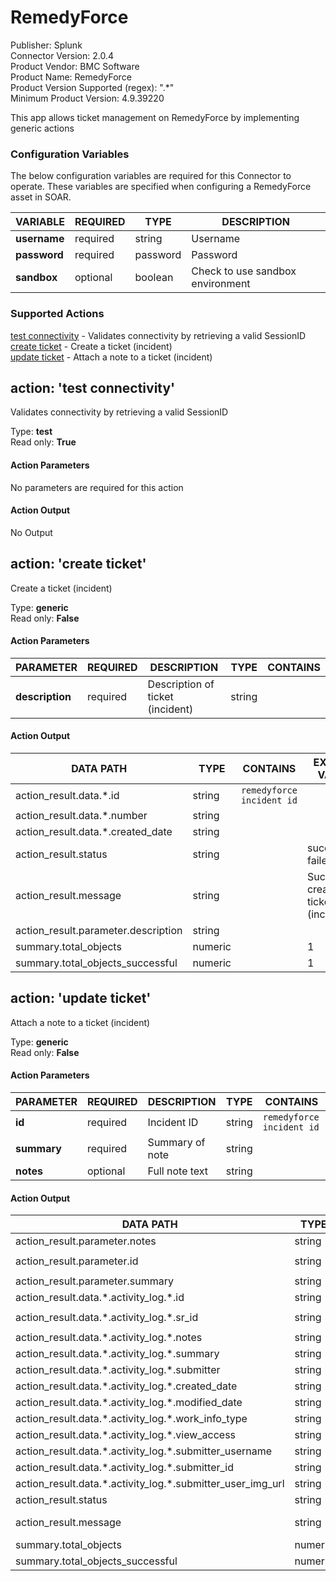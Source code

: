 [comment]: # "Auto-generated SOAR connector documentation"
# RemedyForce

Publisher: Splunk  
Connector Version: 2.0.4  
Product Vendor: BMC Software  
Product Name: RemedyForce  
Product Version Supported (regex): ".\*"  
Minimum Product Version: 4.9.39220  

This app allows ticket management on RemedyForce by implementing generic actions

### Configuration Variables
The below configuration variables are required for this Connector to operate.  These variables are specified when configuring a RemedyForce asset in SOAR.

VARIABLE | REQUIRED | TYPE | DESCRIPTION
-------- | -------- | ---- | -----------
**username** |  required  | string | Username
**password** |  required  | password | Password
**sandbox** |  optional  | boolean | Check to use sandbox environment

### Supported Actions  
[test connectivity](#action-test-connectivity) - Validates connectivity by retrieving a valid SessionID  
[create ticket](#action-create-ticket) - Create a ticket (incident)  
[update ticket](#action-update-ticket) - Attach a note to a ticket (incident)  

## action: 'test connectivity'
Validates connectivity by retrieving a valid SessionID

Type: **test**  
Read only: **True**

#### Action Parameters
No parameters are required for this action

#### Action Output
No Output  

## action: 'create ticket'
Create a ticket (incident)

Type: **generic**  
Read only: **False**

#### Action Parameters
PARAMETER | REQUIRED | DESCRIPTION | TYPE | CONTAINS
--------- | -------- | ----------- | ---- | --------
**description** |  required  | Description of ticket (incident) | string | 

#### Action Output
DATA PATH | TYPE | CONTAINS | EXAMPLE VALUES
--------- | ---- | -------- | --------------
action_result.data.\*.id | string |  `remedyforce incident id`  |  
action_result.data.\*.number | string |  |  
action_result.data.\*.created_date | string |  |  
action_result.status | string |  |   success  failed 
action_result.message | string |  |   Successfully created ticket (incident) 
action_result.parameter.description | string |  |  
summary.total_objects | numeric |  |   1 
summary.total_objects_successful | numeric |  |   1   

## action: 'update ticket'
Attach a note to a ticket (incident)

Type: **generic**  
Read only: **False**

#### Action Parameters
PARAMETER | REQUIRED | DESCRIPTION | TYPE | CONTAINS
--------- | -------- | ----------- | ---- | --------
**id** |  required  | Incident ID | string |  `remedyforce incident id` 
**summary** |  required  | Summary of note | string | 
**notes** |  optional  | Full note text | string | 

#### Action Output
DATA PATH | TYPE | CONTAINS | EXAMPLE VALUES
--------- | ---- | -------- | --------------
action_result.parameter.notes | string |  |  
action_result.parameter.id | string |  `remedyforce incident id`  |   a2U5e0000005nRKEAY 
action_result.parameter.summary | string |  |  
action_result.data.\*.activity_log.\*.id | string |  |  
action_result.data.\*.activity_log.\*.sr_id | string |  `remedyforce incident id`  |  
action_result.data.\*.activity_log.\*.notes | string |  |  
action_result.data.\*.activity_log.\*.summary | string |  |  
action_result.data.\*.activity_log.\*.submitter | string |  |  
action_result.data.\*.activity_log.\*.created_date | string |  |  
action_result.data.\*.activity_log.\*.modified_date | string |  |  
action_result.data.\*.activity_log.\*.work_info_type | string |  |  
action_result.data.\*.activity_log.\*.view_access | string |  |  
action_result.data.\*.activity_log.\*.submitter_username | string |  |  
action_result.data.\*.activity_log.\*.submitter_id | string |  |  
action_result.data.\*.activity_log.\*.submitter_user_img_url | string |  |  
action_result.status | string |  |   success  failed 
action_result.message | string |  |   Successfully added note to ticket (incident) 
summary.total_objects | numeric |  |   1 
summary.total_objects_successful | numeric |  |   1 